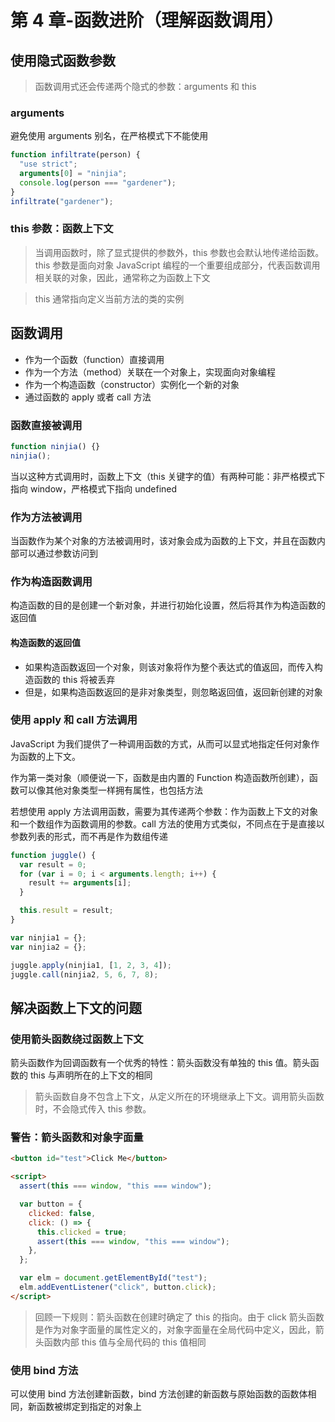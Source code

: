 # 第 4 章-函数进阶（理解函数调用）

## 使用隐式函数参数

> 函数调用式还会传递两个隐式的参数：arguments 和 this

### arguments

避免使用 arguments 别名，在严格模式下不能使用

```javascript
function infiltrate(person) {
  "use strict";
  arguments[0] = "ninjia";
  console.log(person === "gardener");
}
infiltrate("gardener");
```

### this 参数：函数上下文

> 当调用函数时，除了显式提供的参数外，this 参数也会默认地传递给函数。this 参数是面向对象 JavaScript 编程的一个重要组成部分，代表函数调用相关联的对象，因此，通常称之为函数上下文

> this 通常指向定义当前方法的类的实例

## 函数调用

- 作为一个函数（function）直接调用
- 作为一个方法（method）关联在一个对象上，实现面向对象编程
- 作为一个构造函数（constructor）实例化一个新的对象
- 通过函数的 apply 或者 call 方法

### 函数直接被调用

```javascript
function ninjia() {}
ninjia();
```

当以这种方式调用时，函数上下文（this 关键字的值）有两种可能：非严格模式下指向 window，严格模式下指向 undefined

### 作为方法被调用

当函数作为某个对象的方法被调用时，该对象会成为函数的上下文，并且在函数内部可以通过参数访问到

### 作为构造函数调用

构造函数的目的是创建一个新对象，并进行初始化设置，然后将其作为构造函数的返回值

#### 构造函数的返回值

- 如果构造函数返回一个对象，则该对象将作为整个表达式的值返回，而传入构造函数的 this 将被丢弃
- 但是，如果构造函数返回的是非对象类型，则忽略返回值，返回新创建的对象

### 使用 apply 和 call 方法调用

JavaScript 为我们提供了一种调用函数的方式，从而可以显式地指定任何对象作为函数的上下文。

作为第一类对象（顺便说一下，函数是由内置的 Function 构造函数所创建），函数可以像其他对象类型一样拥有属性，也包括方法

若想使用 apply 方法调用函数，需要为其传递两个参数：作为函数上下文的对象和一个数组作为函数调用的参数。call 方法的使用方式类似，不同点在于是直接以参数列表的形式，而不再是作为数组传递

```javascript
function juggle() {
  var result = 0;
  for (var i = 0; i < arguments.length; i++) {
    result += arguments[i];
  }

  this.result = result;
}

var ninjia1 = {};
var ninjia2 = {};

juggle.apply(ninjia1, [1, 2, 3, 4]);
juggle.call(ninjia2, 5, 6, 7, 8);
```

## 解决函数上下文的问题

### 使用箭头函数绕过函数上下文

箭头函数作为回调函数有一个优秀的特性：箭头函数没有单独的 this 值。箭头函数的 this 与声明所在的上下文的相同

> 箭头函数自身不包含上下文，从定义所在的环境继承上下文。调用箭头函数时，不会隐式传入 this 参数。

### 警告：箭头函数和对象字面量

```html
<button id="test">Click Me</button>

<script>
  assert(this === window, "this === window");

  var button = {
    clicked: false,
    click: () => {
      this.clicked = true;
      assert(this === window, "this === window");
    },
  };

  var elm = document.getElementById("test");
  elm.addEventListener("click", button.click);
</script>
```

> 回顾一下规则：箭头函数在创建时确定了 this 的指向。由于 click 箭头函数是作为对象字面量的属性定义的，对象字面量在全局代码中定义，因此，箭头函数内部 this 值与全局代码的 this 值相同

### 使用 bind 方法

可以使用 bind 方法创建新函数，bind 方法创建的新函数与原始函数的函数体相同，新函数被绑定到指定的对象上
